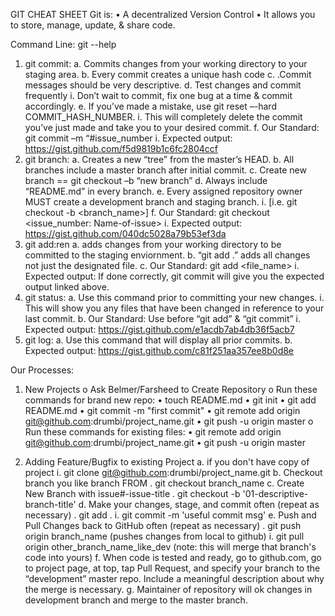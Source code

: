 GIT CHEAT SHEET
Git is:
•	A decentralized Version Control
•	It allows you to store, manage, update, & share code. 

Command Line: 
git <any git command> --help

1.	git commit:
a.	Commits changes from your working directory to your staging area.
b.	Every commit creates a unique hash code
c.	.Commit messages should be very descriptive.
d.	Test changes and commit frequently 
i.	Don’t wait to commit, fix one bug at a time & commit accordingly.
e.	If you’ve made a mistake, use git reset –-hard COMMIT_HASH_NUMBER.
i.	This will completely delete the commit you’ve just made and take you to your desired commit.
f.	Our Standard: git commit –m “#issue_number <describe what you did>
i.	Expected output: https://gist.github.com/f5d9819b1c6fc2804ccf
2.	git branch:
a.	Creates a new “tree” from the master’s HEAD.
b.	All branches include a master branch after initial commit.
c.	Create new branch == git checkout –b “new branch”
d.	 Always include “README.md” in every branch. 
e.	Every assigned repository owner MUST create a development branch and staging branch.
i.	[i.e. git checkout -b <branch_name>]
f.	Our Standard: git checkout <issue_number: Name-of-issue>
i.	Expected output: https://gist.github.com/040dc5028a79b53ef3da
3.	git add:ren
a.	adds changes from your working directory to be committed to the staging enviornment.
b.	“git add .” adds all changes not just the designated file.
c.	Our Standard: git add <file_name>
i.	Expected output: If done correctly, git commit will give you the expected output linked above.
4.	git status:
a.	Use this command prior to committing your new changes. 
i.	This will show you any files that have been changed in reference to your last commit. 
b.	Our Standard:  Use before “git add” & “git commit”
i.	Expected output: https://gist.github.com/e1acdb7ab4db36f5acb7
5.	git log:
a.	Use this command that will display all prior commits.
b.	Expected output: https://gist.github.com/c81f251aa357ee8b0d8e

Our Processes:
1.	New Projects
o	Ask Belmer/Farsheed to Create Repository
o	Run these commands for brand new repo:
•	touch README.md
•	git init
•	git add README.md
•	git commit -m "first commit"
•	git remote add origin git@github.com:drumbi/project_name.git
•	git push -u origin master
o	Run these commands for existing files:
•	git remote add origin git@github.com:drumbi/project_name.git
•	git push -u origin master

2.	Adding Feature/Bugfix to existing Project
a.	if you don't have copy of project
i.	git clone git@github.com:drumbi/project_name.git
b.	Checkout branch you like branch FROM
 .	git checkout branch_name
c.	Create New Branch with issue#-issue-title
 .	git checkout -b '01-descriptive-branch-title'
d.	Make your changes, stage, and commit often (repeat as necessary)
 .	git add .
i.	git commit -m 'useful commit msg'
e.	Push and Pull Changes back to GitHub often (repeat as necessary)
 .	git push origin branch_name (pushes changes from local to github)
i.	git pull origin other_branch_name_like_dev  (note: this will merge that branch's code into yours)
f.	When code is tested and ready, go to github.com, go to project page, at top, tap Pull Request, and specify your branch to the “development” master repo. Include a meaningful description about why the merge is necessary. 
g.	Maintainer of repository will ok changes in development branch and merge to the master branch. 
